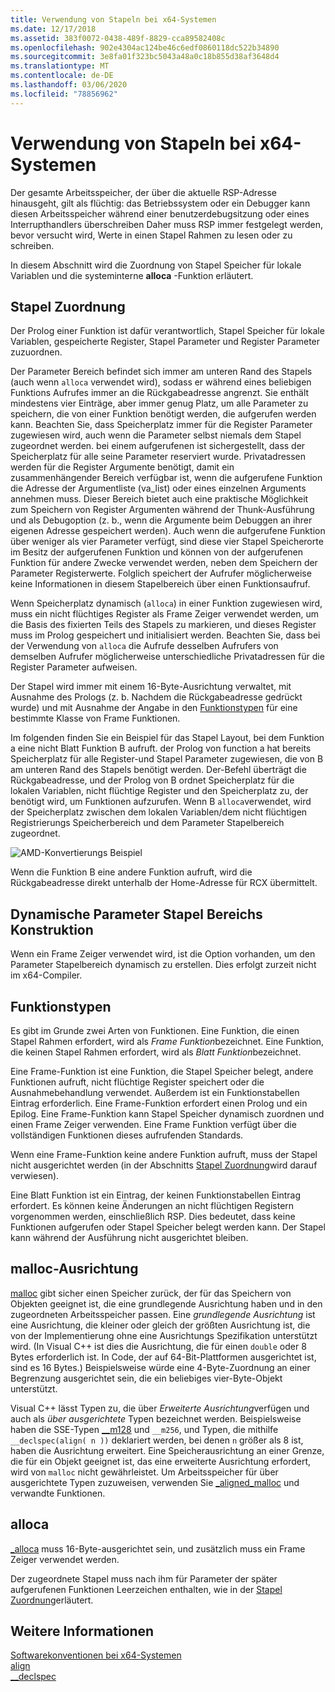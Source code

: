 ```yaml
---
title: Verwendung von Stapeln bei x64-Systemen
ms.date: 12/17/2018
ms.assetid: 383f0072-0438-489f-8829-cca89582408c
ms.openlocfilehash: 902e4304ac124be46c6edf0860118dc522b34890
ms.sourcegitcommit: 3e8fa01f323bc5043a48a0c18b855d38af3648d4
ms.translationtype: MT
ms.contentlocale: de-DE
ms.lasthandoff: 03/06/2020
ms.locfileid: "78856962"
---
```

# <a name="x64-stack-usage"></a>Verwendung von Stapeln bei x64-Systemen

Der gesamte Arbeitsspeicher, der über die aktuelle RSP-Adresse hinausgeht, gilt als flüchtig: das Betriebssystem oder ein Debugger kann diesen Arbeitsspeicher während einer benutzerdebugsitzung oder eines Interrupthandlers überschreiben Daher muss RSP immer festgelegt werden, bevor versucht wird, Werte in einen Stapel Rahmen zu lesen oder zu schreiben.

In diesem Abschnitt wird die Zuordnung von Stapel Speicher für lokale Variablen und die systeminterne **alloca** -Funktion erläutert.

## <a name="stack-allocation"></a>Stapel Zuordnung

Der Prolog einer Funktion ist dafür verantwortlich, Stapel Speicher für lokale Variablen, gespeicherte Register, Stapel Parameter und Register Parameter zuzuordnen.

Der Parameter Bereich befindet sich immer am unteren Rand des Stapels (auch wenn `alloca` verwendet wird), sodass er während eines beliebigen Funktions Aufrufes immer an die Rückgabeadresse angrenzt. Sie enthält mindestens vier Einträge, aber immer genug Platz, um alle Parameter zu speichern, die von einer Funktion benötigt werden, die aufgerufen werden kann. Beachten Sie, dass Speicherplatz immer für die Register Parameter zugewiesen wird, auch wenn die Parameter selbst niemals dem Stapel zugeordnet werden. bei einem aufgerufenen ist sichergestellt, dass der Speicherplatz für alle seine Parameter reserviert wurde. Privatadressen werden für die Register Argumente benötigt, damit ein zusammenhängender Bereich verfügbar ist, wenn die aufgerufene Funktion die Adresse der Argumentliste (va_list) oder eines einzelnen Arguments annehmen muss. Dieser Bereich bietet auch eine praktische Möglichkeit zum Speichern von Register Argumenten während der Thunk-Ausführung und als Debugoption (z. b., wenn die Argumente beim Debuggen an ihrer eigenen Adresse gespeichert werden). Auch wenn die aufgerufene Funktion über weniger als vier Parameter verfügt, sind diese vier Stapel Speicherorte im Besitz der aufgerufenen Funktion und können von der aufgerufenen Funktion für andere Zwecke verwendet werden, neben dem Speichern der Parameter Registerwerte.  Folglich speichert der Aufrufer möglicherweise keine Informationen in diesem Stapelbereich über einen Funktionsaufruf.

Wenn Speicherplatz dynamisch (`alloca`) in einer Funktion zugewiesen wird, muss ein nicht flüchtiges Register als Frame Zeiger verwendet werden, um die Basis des fixierten Teils des Stapels zu markieren, und dieses Register muss im Prolog gespeichert und initialisiert werden. Beachten Sie, dass bei der Verwendung von `alloca` die Aufrufe desselben Aufrufers von demselben Aufrufer möglicherweise unterschiedliche Privatadressen für die Register Parameter aufweisen.

Der Stapel wird immer mit einem 16-Byte-Ausrichtung verwaltet, mit Ausnahme des Prologs (z. b. Nachdem die Rückgabeadresse gedrückt wurde) und mit Ausnahme der Angabe in den [Funktionstypen](#function-types) für eine bestimmte Klasse von Frame Funktionen.

Im folgenden finden Sie ein Beispiel für das Stapel Layout, bei dem Funktion a eine nicht Blatt Funktion B aufruft. der Prolog von function a hat bereits Speicherplatz für alle Register-und Stapel Parameter zugewiesen, die von B am unteren Rand des Stapels benötigt werden. Der-Befehl überträgt die Rückgabeadresse, und der Prolog von B ordnet Speicherplatz für die lokalen Variablen, nicht flüchtige Register und den Speicherplatz zu, der benötigt wird, um Funktionen aufzurufen. Wenn B `alloca`verwendet, wird der Speicherplatz zwischen dem lokalen Variablen/dem nicht flüchtigen Registrierungs Speicherbereich und dem Parameter Stapelbereich zugeordnet.

![AMD-Konvertierungs Beispiel](../build/media/vcamd_conv_ex_5.png "AMD-Konvertierungsbeispiel")

Wenn die Funktion B eine andere Funktion aufruft, wird die Rückgabeadresse direkt unterhalb der Home-Adresse für RCX übermittelt.

## <a name="dynamic-parameter-stack-area-construction"></a>Dynamische Parameter Stapel Bereichs Konstruktion

Wenn ein Frame Zeiger verwendet wird, ist die Option vorhanden, um den Parameter Stapelbereich dynamisch zu erstellen. Dies erfolgt zurzeit nicht im x64-Compiler.

## <a name="function-types"></a>Funktionstypen

Es gibt im Grunde zwei Arten von Funktionen. Eine Funktion, die einen Stapel Rahmen erfordert, wird als *Frame Funktion*bezeichnet. Eine Funktion, die keinen Stapel Rahmen erfordert, wird als *Blatt Funktion*bezeichnet.

Eine Frame-Funktion ist eine Funktion, die Stapel Speicher belegt, andere Funktionen aufruft, nicht flüchtige Register speichert oder die Ausnahmebehandlung verwendet. Außerdem ist ein Funktionstabellen Eintrag erforderlich. Eine Frame-Funktion erfordert einen Prolog und ein Epilog. Eine Frame-Funktion kann Stapel Speicher dynamisch zuordnen und einen Frame Zeiger verwenden. Eine Frame Funktion verfügt über die vollständigen Funktionen dieses aufrufenden Standards.

Wenn eine Frame-Funktion keine andere Funktion aufruft, muss der Stapel nicht ausgerichtet werden (in der Abschnitts [Stapel Zuordnung](#stack-allocation)wird darauf verwiesen).

Eine Blatt Funktion ist ein Eintrag, der keinen Funktionstabellen Eintrag erfordert. Es können keine Änderungen an nicht flüchtigen Registern vorgenommen werden, einschließlich RSP. Dies bedeutet, dass keine Funktionen aufgerufen oder Stapel Speicher belegt werden kann. Der Stapel kann während der Ausführung nicht ausgerichtet bleiben.

## <a name="malloc-alignment"></a>malloc-Ausrichtung

[malloc](../c-runtime-library/reference/malloc.md) gibt sicher einen Speicher zurück, der für das Speichern von Objekten geeignet ist, die eine grundlegende Ausrichtung haben und in den zugeordneten Arbeitsspeicher passen. Eine *grundlegende Ausrichtung* ist eine Ausrichtung, die kleiner oder gleich der größten Ausrichtung ist, die von der Implementierung ohne eine Ausrichtungs Spezifikation unterstützt wird. (In Visual C++ ist dies die Ausrichtung, die für einen `double` oder 8 Bytes erforderlich ist. In Code, der auf 64-Bit-Plattformen ausgerichtet ist, sind es 16 Bytes.) Beispielsweise würde eine 4-Byte-Zuordnung an einer Begrenzung ausgerichtet sein, die ein beliebiges vier-Byte-Objekt unterstützt.

Visual C++ lässt Typen zu, die über *Erweiterte Ausrichtung*verfügen und auch als *über ausgerichtete* Typen bezeichnet werden. Beispielsweise haben die SSE-Typen [__m128](../cpp/m128.md) und `__m256`, und Typen, die mithilfe `__declspec(align( n ))` deklariert werden, bei denen `n` größer als 8 ist, haben die Ausrichtung erweitert. Eine Speicherausrichtung an einer Grenze, die für ein Objekt geeignet ist, das eine erweiterte Ausrichtung erfordert, wird von `malloc` nicht gewährleistet. Um Arbeitsspeicher für über ausgerichtete Typen zuzuweisen, verwenden Sie [_aligned_malloc](../c-runtime-library/reference/aligned-malloc.md) und verwandte Funktionen.

## <a name="alloca"></a>alloca

[_alloca](../c-runtime-library/reference/alloca.md) muss 16-Byte-ausgerichtet sein, und zusätzlich muss ein Frame Zeiger verwendet werden.

Der zugeordnete Stapel muss nach ihm für Parameter der später aufgerufenen Funktionen Leerzeichen enthalten, wie in der [Stapel Zuordnung](#stack-allocation)erläutert.

## <a name="see-also"></a>Weitere Informationen

[Softwarekonventionen bei x64-Systemen](../build/x64-software-conventions.md)<br/>
[align](../cpp/align-cpp.md)<br/>
[__declspec](../cpp/declspec.md)

